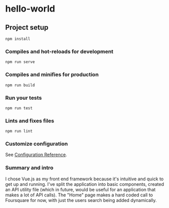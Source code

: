 # hello-world

## Project setup
```
npm install
```

### Compiles and hot-reloads for development
```
npm run serve
```

### Compiles and minifies for production
```
npm run build
```

### Run your tests
```
npm run test
```

### Lints and fixes files
```
npm run lint
```

### Customize configuration
See [Configuration Reference](https://cli.vuejs.org/config/).


### Summary and intro

I chose Vue.js as my front end framework because it's intuitive and quick to get up and running. I've split the application into basic components, created an API utility file (which in future, would be useful for an application that makes a lot of API calls). The "Home" page makes a hard coded call to Foursquare for now, with just the users search being added dynamically. 
